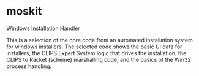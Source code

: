 # moskit
Windows Installation Handler

This is a selection of the core code from an automated installation system for windows installers. The selected code shows the basic UI data for installers, the CLIPS Expert System logic that drives the installation, the CLIPS to Racket (scheme) marshalling code, and the basics of the Win32 process handling.

